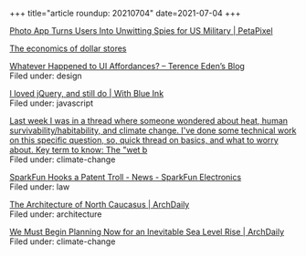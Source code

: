 +++
title="article roundup: 20210704"
date=2021-07-04
+++

[Photo App Turns Users Into Unwitting Spies for US Military | PetaPixel](https://petapixel.com/2021/06/26/photo-app-turns-users-into-unwitting-spies-for-us-military/)  

[The economics of dollar stores](https://thehustle.co/the-economics-of-dollar-stores/amp/)  

[Whatever Happened to UI Affordances? – Terence Eden’s Blog](https://shkspr.mobi/blog/2021/06/whatever-happened-to-ui-affordances/)  
Filed under: design

[I loved jQuery, and still do | With Blue Ink](https://withblue.ink/2019/04/12/i-loved-jquery-and-still-do.html)  
Filed under: javascript

[Last week I was in a thread where someone wondered about heat, human survivability/habitability, and climate change. I've done some technical work on this specific question, so, quick thread on basics, and what to worry about. Key term to know: The "wet b](https://twitter.com/mateosfo/status/1409664424000950277?s=12)  
Filed under: climate-change

[SparkFun Hooks a Patent Troll - News - SparkFun Electronics](https://www.sparkfun.com/news/3917)  
Filed under: law

[The Architecture of North Caucasus | ArchDaily](https://www.archdaily.com/963623/the-architecture-of-north-caucasus)  
Filed under: architecture

[We Must Begin Planning Now for an Inevitable Sea Level Rise | ArchDaily](https://www.archdaily.com/964316/we-must-begin-planning-now-for-an-inevitable-sea-level-rise)  
Filed under: climate-change
